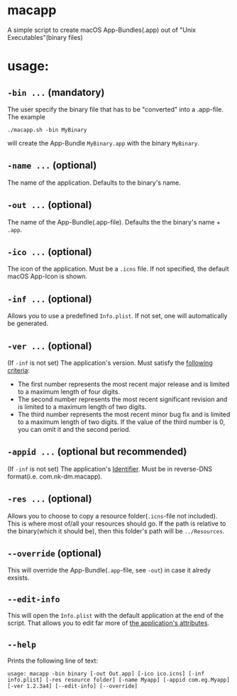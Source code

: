 # macapp
A simple script to create macOS App-Bundles(.app) out of "Unix Executables"(binary files)
# usage:
## `-bin ...` (mandatory)
The user specify the binary file that has to be "converted" into a .app-file.
The example
```
./macapp.sh -bin MyBinary
```
will create the App-Bundle `MyBinary.app` with the binary `MyBinary`.

## `-name ...` (optional)
The name of the application. Defaults to the binary's name.

## `-out ...` (optional)
The name of the App-Bundle(.app-file). Defaults the the binary's name + `.app`.

## `-ico ...` (optional)
The icon of the application. Must be a `.icns` file. If not specified, the default macOS App-Icon is shown.

## `-inf ...` (optional)
Allows you to use a predefined `Info.plist`. If not set, one will automatically be generated.

## `-ver ...` (optional)
(If `-inf` is not set)
The application's version. Must satisfy the [following criteria](https://developer.apple.com/library/archive/documentation/General/Reference/InfoPlistKeyReference/Articles/CoreFoundationKeys.html#//apple_ref/doc/uid/20001431-102364):
   * The first number represents the most recent major release and is limited to a maximum length of four digits.
   * The second number represents the most recent significant revision and is limited to a maximum length of two digits.
   * The third number represents the most recent minor bug fix and is limited to a maximum length of two digits.
   If the value of the third number is 0, you can omit it and the second period.

## `-appid ...` (optional but recommended)
(If `-inf` is not set)
The application's [Identifier](https://developer.apple.com/library/archive/documentation/General/Reference/InfoPlistKeyReference/Articles/CoreFoundationKeys.html#//apple_ref/doc/uid/20001431-102070).
Must be in reverse-DNS format(i.e. com.nk-dm.macapp).

## `-res ...` (optional)
Allows you to choose to copy a resource folder(`.icns`-file not included). This is where most of/all your resources should go.
If the path is relative to the binary(which it should be), then this folder's path will be `../Resources`.

## `--override` (optional)
This will override the App-Bundle(`.app`-file, see `-out`) in case it alredy exsists.

## `--edit-info`
This will open the `Info.plist` with the default application at the end of the script.
That allows you to edit far more of [the application's attributes](https://developer.apple.com/library/archive/documentation/General/Reference/InfoPlistKeyReference/Introduction/Introduction.html#//apple_ref/doc/uid/TP40009248-SW1).

## `--help`
Prints the following line of text:
```
usage: macapp -bin binary [-out Out.app] [-ico ico.icns] [-inf info.plist] [-res resource folder] [-name Myapp] [-appid com.eg.Myapp] [-ver 1.2.3a4] [--edit-info] [--override]
```
